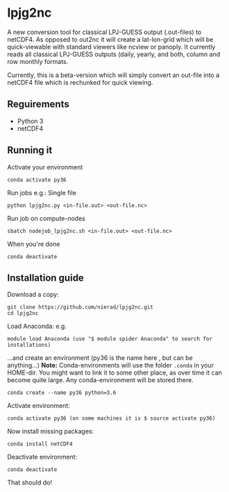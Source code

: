 # lpjg2nc

A new conversion tool for classical LPJ-GUESS output (.out-files) to netCDF4. As opposed to out2nc it will create a lat-lon-grid which will be quick-viewable with standard viewers like ncview or panoply. It currently reads all classical LPJ-GUESS outputs (daily, yearly, and both, column and row monthly formats. 

Currently, this is a beta-version which will simply convert an out-file into a netCDF4 file which is rechunked for quick viewing.

<h2>Reguirements</h2>

* Python 3 
* netCDF4

<h2>Running it </h2>

Activate your environment
 ```
conda activate py36
```
Run jobs e.g.: 
  Single file
```
python lpjg2nc.py <in-file.out> <out-file.nc>
```
  Run job on compute-nodes
```
sbatch nodejob_lpjg2nc.sh <in-file.out> <out-file.nc>
```
When you're done
```
conda deactivate
```

<h2> Installation guide </h2>

Download a copy:
```
git clone https://github.com/nierad/lpjg2nc.git
cd lpjg2nc
```

Load Anaconda:
  e.g.
```
module load Anaconda (use "$ module spider Anaconda" to search for installations)
```
...and create an environment (py36 is the name here , but can be anything...)
  **Note:** Conda-environments will use the folder ```.conda``` in your HOME-dir. You might want to link it to some other place, as over time it can become quite large. Any conda-environment will be stored there.
```
conda create --name py36 python=3.6
```
Activate environment:
```
conda activate py36 (on some machines it is $ source activate py36)
```
Now install missing packages:
```
conda install netCDF4
```
Deactivate environment:
```
conda deactivate
```
That should do!

